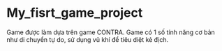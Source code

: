 # My_fisrt_game_project
Game được làm dựa trên game CONTRA. Game có 1 số tính năng cơ bản như di chuyển tự do, sử dụng vũ khí để tiêu diệt kẻ địch.

